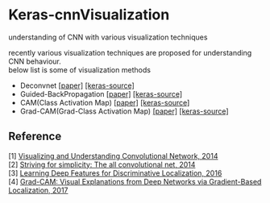 # Keras-cnnVisualization
understanding of CNN with various visualization techniques

recently various visualization techniques are proposed for understanding CNN behaviour. <br/>
below list is some of visualization methods

- Deconvnet [[paper]](https://arxiv.org/pdf/1311.2901.pdf) [[keras-source]](https://github.com/you359/Keras-CNNVisualization/tree/master/keras-Deconvnet)
- Guided-BackPropagation [[paper]](https://arxiv.org/pdf/1412.6806.pdf) [[keras-source]](https://github.com/you359/Keras-CNNVisualization/tree/master/keras-GuidedBackpropagation)
- CAM(Class Activation Map) [[paper]](https://www.cv-foundation.org/openaccess/content_cvpr_2016/papers/Zhou_Learning_Deep_Features_CVPR_2016_paper.pdf) [[keras-source]](https://github.com/you359/Keras-CNNVisualization/tree/master/keras-CAM) 
- Grad-CAM(Grad-Class Activation Map) [[paper]](http://openaccess.thecvf.com/content_ICCV_2017/papers/Selvaraju_Grad-CAM_Visual_Explanations_ICCV_2017_paper.pdf) [[keras-source]](https://github.com/you359/Keras-CNNVisualization/tree/master/keras-GradCAM)

## Reference
[1] [Visualizing and Understanding Convolutional Network, 2014](https://arxiv.org/pdf/1311.2901.pdf) <br/>
[2] [Striving for simplicity: The all convolutional net, 2014](https://arxiv.org/pdf/1412.6806.pdf) <br/>
[3] [Learning Deep Features for Discriminative Localization, 2016](https://www.cv-foundation.org/openaccess/content_cvpr_2016/papers/Zhou_Learning_Deep_Features_CVPR_2016_paper.pdf) <br/>
[4] [Grad-CAM: Visual Explanations from Deep Networks via Gradient-Based Localization, 2017](http://openaccess.thecvf.com/content_ICCV_2017/papers/Selvaraju_Grad-CAM_Visual_Explanations_ICCV_2017_paper.pdf) <br/>
<!-- [5] []() <br/> -->